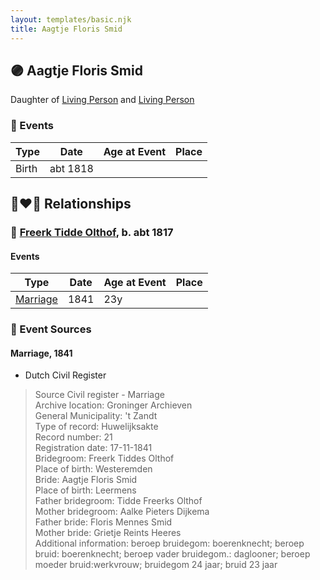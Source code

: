 ```yaml
---
layout: templates/basic.njk
title: Aagtje Floris Smid
---
```

## 🟣 Aagtje Floris Smid

Daughter of [Living Person](/people/4/45597600) and [Living Person](/people/8/87985942)

### 📆 Events

Type | Date | Age at Event | Place
------ | ------ | ------ | ------
Birth | abt 1818 |  |

## 👩‍❤️‍👨 Relationships

### 🔵 [Freerk Tidde Olthof](/people/1/17887459), b. abt 1817

#### Events

Type | Date | Age at Event | Place
------ | ------ | ------ | ------
[Marriage](#event-family-0-event-0) | 1841 | 23y |
### 📰 Event Sources

#### <a id="event-family-0-event-0"></a> Marriage, 1841
* Dutch Civil Register
>   
  > Source Civil register - Marriage  
  > Archive location: Groninger Archieven  
  > General Municipality: 't Zandt  
  > Type of record: Huwelijksakte  
  > Record number: 21  
  > Registration date: 17-11-1841  
  > Bridegroom: Freerk Tiddes Olthof  
  > Place of birth: Westeremden  
  > Bride: Aagtje Floris Smid  
  > Place of birth: Leermens  
  > Father bridegroom: Tidde Freerks Olthof  
  > Mother bridegroom: Aalke Pieters Dijkema  
  > Father bride: Floris Mennes Smid  
  > Mother bride: Grietje Reints Heeres  
  > Additional information: beroep bruidegom: boerenknecht; beroep bruid: boerenknecht; beroep vader bruidegom.: daglooner; beroep moeder bruid:werkvrouw; bruidegom 24 jaar; bruid 23 jaar